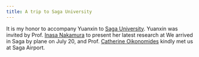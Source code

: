 ```yaml
---
title: A trip to Saga University
---
```


It is my honor to accompany Yuanxin to [Saga University](https://www.saga-u.ac.jp/en/). Yuanxin was invited by Prof. [Inasa Nakamura](http://inasa.ms.saga-u.ac.jp/) to present her latest research at We arrived in Saga by plane on July 20, and Prof. [Catherine Oikonomides](https://www.math.keio.ac.jp/coe/member/oikonomidesEng4.htm) kindly met us at Saga Airport.
